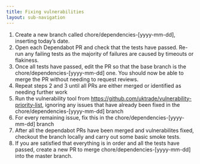 ```yaml
---
title: Fixing vulnerabilities
layout: sub-navigation
---
```


1. Create a new branch called chore/dependencies-[yyyy-mm-dd], inserting today’s date.
1. Open each Dependabot PR and check that the tests have passed. Re-run any failing tests as the majority of failures are caused by timeouts or flakiness.
1. Once all tests have passed, edit the PR so that the base branch is the chore/dependencies-[yyyy-mm-dd] one. You should now be able to merge the PR without needing to request reviews.
1. Repeat steps 2 and 3 until all PRs are either merged or identified as needing further work
1. Run the vulnerability tool from https://github.com/uktrade/vulnerability-priority-list, ignoring any issues that have already been fixed in the chore/dependencies-[yyyy-mm-dd] branch
1. For every remaining issue, fix this in the chore/dependencies-[yyyy-mm-dd] branch
1. After all the dependabot PRs have been merged and vulnerabilites fixed, checkout the branch locally and carry out some basic smoke tests.
1. If you are satisfied that everything is in order and all the tests have passed, create a new PR to merge chore/dependencies-[yyyy-mm-dd] into the master branch.